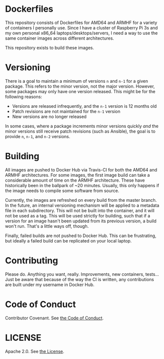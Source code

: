 # Dockerfiles

This repository consists of Dockerfiles for AMD64 and ARMHF for a variety of
containers I personally use.  Since I have a cluster of Raspberry Pi 3s and
my own personal x86_64 laptops/desktops/servers, I need a way to use the same
container images across different architectures.

This repository exists to build these images.

# Versioning

There is a goal to maintain a minimum of versions `n` and `n-1` for a given
package.  This refers to the minor version, not the major version.  However,
some packages may only have one version released.  This might be for the
following reasons:

* Versions are released infrequently, and the `n-1` version is 12 months old
* Patch revisions are not maintained for the `n-1` version
* New versions are no longer released

In some cases, where a package increments minor versions quickly _and_ the
minor versions still receive patch revisions (such as Ansible), the goal is to
provide `n`, `n-1`, and `n-2` versions.

# Building

All images are pushed to Docker Hub via Travis-CI for both the AMD64 and ARMHF
architectures.  For some images, the first image build can take a considerable
amount of time on the ARMHF architecture.  These have historically been in the
ballpark of ~20 minutes.  Usually, this only happens if the image needs to
compile some software from source.

Currently, the images are refreshed on every build from the master branch.  In
the future, an internal versioning mechanism will be applied to a metadata file
in each subdirectory.  This will not be built into the container, and it will
not be used as a tag.  This will be used strictly for building, such that if a
version for an image hasn't been updated from its previous version, a build
won't run.  That's a little ways off, though.

Finally, failed builds are not pushed to Docker Hub.  This can be frustrating,
but ideally a failed build can be replicated on your local laptop.

# Contributing

Please do.  Anything you want, really.  Improvements, new containers, tests...
Just be aware that because of the way the CI is written, any contributions are
built under my username in Docker Hub.

# Code of Conduct

Contributor Covenant.  See [the Code of Conduct](CODE_OF_CONDUCT).

# LICENSE

Apache 2.0.  See [the License](LICENSE).
